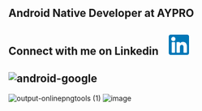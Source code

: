 ## Android Native Developer at AYPRO

## Connect with me on Linkedin   &nbsp;&nbsp;   [<img src='linkedin.png' alt='linkedin' height='40'>](https://www.linkedin.com/in/tuna-%C3%BCnsal-183679167)

## ![android-google](https://user-images.githubusercontent.com/50106187/131627871-b15007c6-2bba-4305-8d62-50d016315f7c.gif)

![output-onlinepngtools (1)](https://user-images.githubusercontent.com/50106187/131629385-c969e8aa-aed2-4657-96b1-2f7724e5055e.png) ![image](https://user-images.githubusercontent.com/50106187/131629112-bf0338df-26ce-47c0-b557-1987d5b58ccd.png)



